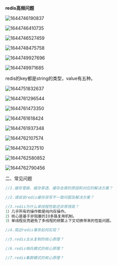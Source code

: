 **redis高频问题**

![1644746190837](C:\Users\Administrator\AppData\Roaming\Typora\typora-user-images\1644746190837.png)



![1644746410735](C:\Users\Administrator\AppData\Roaming\Typora\typora-user-images\1644746410735.png)

![1644746527459](C:\Users\Administrator\AppData\Roaming\Typora\typora-user-images\1644746527459.png)

![1644748475758](C:\Users\Administrator\AppData\Roaming\Typora\typora-user-images\1644748475758.png)

![1644749927696](C:\Users\Administrator\AppData\Roaming\Typora\typora-user-images\1644749927696.png)

![1644749971685](C:\Users\Administrator\AppData\Roaming\Typora\typora-user-images\1644749971685.png)

redis的key都是string的类型，value有五种。

![1644751832637](C:\Users\Administrator\AppData\Roaming\Typora\typora-user-images\1644751832637.png)

![1644761296544](C:\Users\Administrator\AppData\Roaming\Typora\typora-user-images\1644761296544.png)

![1644761473350](C:\Users\Administrator\AppData\Roaming\Typora\typora-user-images\1644761473350.png)

![1644761618424](C:\Users\Administrator\AppData\Roaming\Typora\typora-user-images\1644761618424.png)

![1644761937348](C:\Users\Administrator\AppData\Roaming\Typora\typora-user-images\1644761937348.png)

![1644762107574](C:\Users\Administrator\AppData\Roaming\Typora\typora-user-images\1644762107574.png)

![1644762327510](C:\Users\Administrator\AppData\Roaming\Typora\typora-user-images\1644762327510.png)

![1644762580852](C:\Users\Administrator\AppData\Roaming\Typora\typora-user-images\1644762580852.png)

![1644762790456](C:\Users\Administrator\AppData\Roaming\Typora\typora-user-images\1644762790456.png)



二、常见问题

```java
//1.缓存雪崩、缓存穿透、缓存击穿的原因和对应的解决方案？

//2.请说说redis缓存双写不一致问题及解决方案？

//3.redis为什么单线程性能还非常得高？
1）几乎所有的操作都是纯内存操作。
2）核心是基于非阻塞的IO多路复用机制。
3）单线程反而避免了多线程的频繁上下文切换带来的性能问题。

//4.简述redis事务如何实现？

//5.redis主从复制的核心原理？

//6.redis哨兵模式的核心原理？

//7.redis集群模式的核心原理？





```

